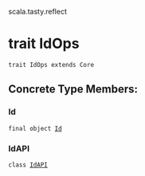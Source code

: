 scala.tasty.reflect
# trait IdOps

<pre><code class="language-scala" >trait IdOps extends Core</pre></code>
## Concrete Type Members:
### Id
<pre><code class="language-scala" >final object <a href="./IdOps/Id$.md">Id</a></pre></code>
### IdAPI
<pre><code class="language-scala" >class <a href="./IdOps/IdAPI.md">IdAPI</a></pre></code>
